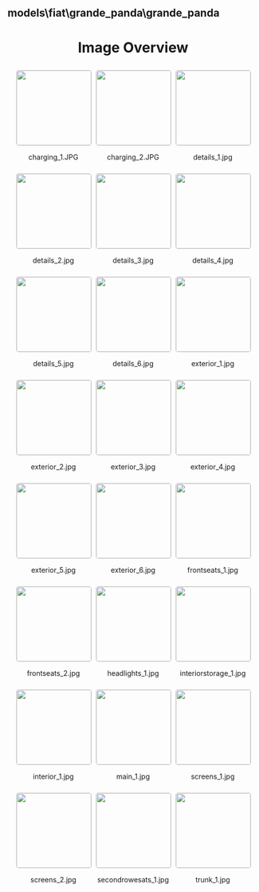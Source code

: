 ## models\fiat\grande_panda\grande_panda


<style>
    .image-gallery {
        display: flex;
        flex-wrap: wrap;
        gap: 10px;
        justify-content: center;
        padding: 10px;
    }
    .image-gallery img {
        width: 150px;
        height: auto;
        border: 1px solid #ddd;
        border-radius: 5px;
    }
    .image-gallery div {
        flex: 1 1 calc(33.333% - 20px); /* Three images per row on large screens */
        max-width: 150px;
        text-align: center;
    }
    @media (max-width: 768px) {
        .image-gallery div {
            flex: 1 1 calc(50% - 20px); /* Two images per row on medium screens */
        }
    }
    @media (max-width: 480px) {
        .image-gallery div {
            flex: 1 1 100%; /* One image per row on small screens */
        }
    }
</style>
<h1 style ="text-align: center;"> Image Overview </h1> <div class="image-gallery">
<div>
<img src="https://media.evkx.net/multimedia/models/fiat/grande_panda/grande_panda/charging_1_st.JPG">
<p>charging_1.JPG</p>
</div>
<div>
<img src="https://media.evkx.net/multimedia/models/fiat/grande_panda/grande_panda/charging_2_st.JPG">
<p>charging_2.JPG</p>
</div>
<div>
<img src="https://media.evkx.net/multimedia/models/fiat/grande_panda/grande_panda/details_1_st.jpg">
<p>details_1.jpg</p>
</div>
<div>
<img src="https://media.evkx.net/multimedia/models/fiat/grande_panda/grande_panda/details_2_st.jpg">
<p>details_2.jpg</p>
</div>
<div>
<img src="https://media.evkx.net/multimedia/models/fiat/grande_panda/grande_panda/details_3_st.jpg">
<p>details_3.jpg</p>
</div>
<div>
<img src="https://media.evkx.net/multimedia/models/fiat/grande_panda/grande_panda/details_4_st.jpg">
<p>details_4.jpg</p>
</div>
<div>
<img src="https://media.evkx.net/multimedia/models/fiat/grande_panda/grande_panda/details_5_st.jpg">
<p>details_5.jpg</p>
</div>
<div>
<img src="https://media.evkx.net/multimedia/models/fiat/grande_panda/grande_panda/details_6_st.jpg">
<p>details_6.jpg</p>
</div>
<div>
<img src="https://media.evkx.net/multimedia/models/fiat/grande_panda/grande_panda/exterior_1_st.jpg">
<p>exterior_1.jpg</p>
</div>
<div>
<img src="https://media.evkx.net/multimedia/models/fiat/grande_panda/grande_panda/exterior_2_st.jpg">
<p>exterior_2.jpg</p>
</div>
<div>
<img src="https://media.evkx.net/multimedia/models/fiat/grande_panda/grande_panda/exterior_3_st.jpg">
<p>exterior_3.jpg</p>
</div>
<div>
<img src="https://media.evkx.net/multimedia/models/fiat/grande_panda/grande_panda/exterior_4_st.jpg">
<p>exterior_4.jpg</p>
</div>
<div>
<img src="https://media.evkx.net/multimedia/models/fiat/grande_panda/grande_panda/exterior_5_st.jpg">
<p>exterior_5.jpg</p>
</div>
<div>
<img src="https://media.evkx.net/multimedia/models/fiat/grande_panda/grande_panda/exterior_6_st.jpg">
<p>exterior_6.jpg</p>
</div>
<div>
<img src="https://media.evkx.net/multimedia/models/fiat/grande_panda/grande_panda/frontseats_1_st.jpg">
<p>frontseats_1.jpg</p>
</div>
<div>
<img src="https://media.evkx.net/multimedia/models/fiat/grande_panda/grande_panda/frontseats_2_st.jpg">
<p>frontseats_2.jpg</p>
</div>
<div>
<img src="https://media.evkx.net/multimedia/models/fiat/grande_panda/grande_panda/headlights_1_st.jpg">
<p>headlights_1.jpg</p>
</div>
<div>
<img src="https://media.evkx.net/multimedia/models/fiat/grande_panda/grande_panda/interiorstorage_1_st.jpg">
<p>interiorstorage_1.jpg</p>
</div>
<div>
<img src="https://media.evkx.net/multimedia/models/fiat/grande_panda/grande_panda/interior_1_st.jpg">
<p>interior_1.jpg</p>
</div>
<div>
<img src="https://media.evkx.net/multimedia/models/fiat/grande_panda/grande_panda/main_1_st.jpg">
<p>main_1.jpg</p>
</div>
<div>
<img src="https://media.evkx.net/multimedia/models/fiat/grande_panda/grande_panda/screens_1_st.jpg">
<p>screens_1.jpg</p>
</div>
<div>
<img src="https://media.evkx.net/multimedia/models/fiat/grande_panda/grande_panda/screens_2_st.jpg">
<p>screens_2.jpg</p>
</div>
<div>
<img src="https://media.evkx.net/multimedia/models/fiat/grande_panda/grande_panda/secondrowesats_1_st.jpg">
<p>secondrowesats_1.jpg</p>
</div>
<div>
<img src="https://media.evkx.net/multimedia/models/fiat/grande_panda/grande_panda/trunk_1_st.jpg">
<p>trunk_1.jpg</p>
</div>
</div>
